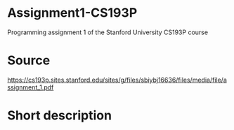 # Assignment1-CS193P
Programming assignment 1 of the Stanford University CS193P course
# Source
https://cs193p.sites.stanford.edu/sites/g/files/sbiybj16636/files/media/file/assignment_1.pdf
# Short description

